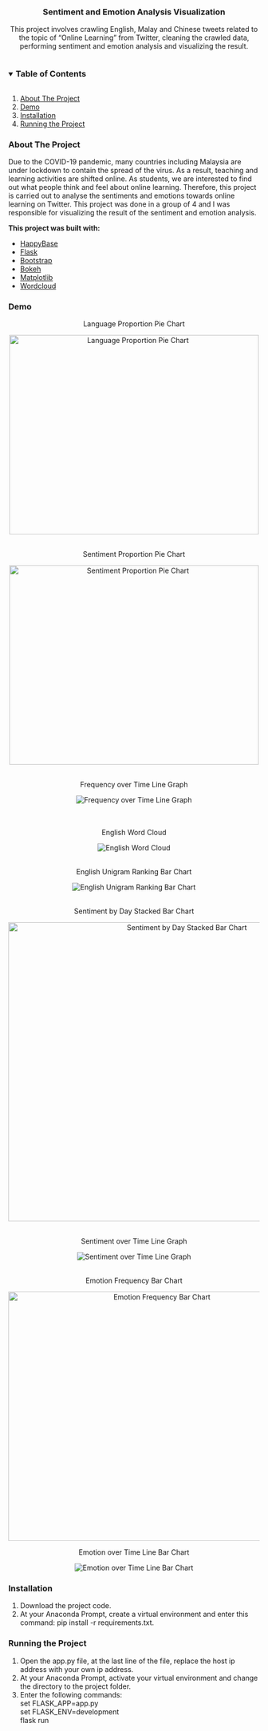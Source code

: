<p align="center">
  <h3 align="center">Sentiment and Emotion Analysis Visualization</h3>

  <p align="center">
    This project involves crawling English, Malay and Chinese tweets related to the topic of “Online Learning” from Twitter, cleaning the crawled data, performing sentiment and emotion
analysis and visualizing the result.
  </p>
</p>

<details open="open">
  <summary><h3 style="display: inline-block">Table of Contents</h3></summary>
  <ol>
    <li>
      <a href="#about-the-project">About The Project</a>
    </li>
    <li>
      <a href="#demo">Demo</a>
    </li>
    <li>
      <a href="#setup">Installation</a>
    </li>
    <li>
      <a href="#run">Running the Project</a>
    </li>
  </ol>
</details>


<h3 id="about-the-project">About The Project</h3>

Due to the COVID-19 pandemic, many countries including Malaysia are under lockdown to contain the spread of the virus. 
As a result, teaching and learning activities are shifted online. As students, we are interested to find out what people think and feel about online learning.
Therefore, this project is carried out to analyse the sentiments and emotions towards online learning on Twitter.
This project was done in a group of 4 and I was responsible for visualizing the result of the sentiment and emotion analysis.

<b>This project was built with:</b>
<br>
* [HappyBase](https://happybase.readthedocs.io/en/latest/)
* [Flask](https://flask.palletsprojects.com/en/2.0.x/)
* [Bootstrap](https://getbootstrap.com/)
* [Bokeh](https://docs.bokeh.org/en/latest/index.html)
* [Matplotlib](https://matplotlib.org/)
* [Wordcloud](https://amueller.github.io/word_cloud/)


<h3 id="demo">Demo</h3>

<div align="center">
  <p style="text-align:center;">Language Proportion Pie Chart</p>
  <img src="screenshots/language_proportion_pie_chart.png" alt="Language Proportion Pie Chart" width="500" height="400">
</div><br>
<div align="center">
  <p style="text-align:center;">Sentiment Proportion Pie Chart</p>
  <img src="screenshots/sentiment_proportion_pie_chart.png" alt="Sentiment Proportion Pie Chart" width="500" height="400">
</div><br>
<div align="center">
  <p style="text-align:center;">Frequency over Time Line Graph</p>
  <img src="screenshots/frequency_over_time_line_graph.png" alt="Frequency over Time Line Graph">
</div><br><br>
<div align="center">
  <p style="text-align:center;">English Word Cloud</p>
  <img src="screenshots/english_word_cloud.png" alt="English Word Cloud">
</div><br>
<div align="center">
  <p style="text-align:center;">English Unigram Ranking Bar Chart</p>
  <img src="screenshots/english_unigram_ranking_bar_chart.png" alt="English Unigram Ranking Bar Chart">
</div><br>
<div align="center">
  <p style="text-align:center;">Sentiment by Day Stacked Bar Chart</p>
  <img src="screenshots/sentiment_by_day_stacked_bar_chart.png" alt="Sentiment by Day Stacked Bar Chart" width="700" height="600">
</div><br>
<div align="center">
  <p style="text-align:center;">Sentiment over Time Line Graph</p>
  <img src="screenshots/sentiment_over_time_line_graph.png" alt="Sentiment over Time Line Graph">
</div><br>
<div align="center">
  <p style="text-align:center;">Emotion Frequency Bar Chart</p>
  <img src="screenshots/emotion_frequency_bar_chart.png" alt="Emotion Frequency Bar Chart" width="600" height="500">
</div>
<div align="center">
  <p style="text-align:center;">Emotion over Time Line Bar Chart</p>
  <img src="screenshots/emotion_over_time_line_bar_chart.PNG" alt="Emotion over Time Line Bar Chart">
</div>

<h3 id="setup">Installation</h3>
<ol>
  <li>
     Download the project code.
  </li> 
  <li>
     At your Anaconda Prompt, create a virtual environment and enter this command: pip install -r requirements.txt.
  </li> 
</ol>
<h3 id="run">Running the Project</h3>
<ol>
  <li>
    Open the app.py file, at the last line of the file, 
    replace the host ip address with your own ip address.
  </li>
  <li>
     At your Anaconda Prompt, activate your virtual environment and change the directory to the project folder.
  </li>
  <li>
     Enter the following commands:<br>
     set FLASK_APP=app.py <br>
     set FLASK_ENV=development <br>
     flask run <br>
  </li>
</ol>

